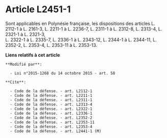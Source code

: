 # Article L2451-1

Sont applicables en Polynésie française, les dispositions des articles L. 2112-1 à L. 2161-3, L. 2211-1 à L. 2236-7, L.
2311-1 à L. 2312-8, L. 2313-4, L. 2321-1 à L. 2321-3,  
L. 2322-1 à L. 2335-7, L. 2336-1 à L. 2343-12, 
L. 2344-1 à L. 2344-11, 
L. 2352-2, L. 2353-4, L. 2353-11 à L. 2353-13.

**Liens relatifs à cet article**

	**Modifié par**:

	  - Loi n°2015-1268 du 14 octobre 2015 - art. 58

	**Cite**:

	  - Code de la défense. - art. L2112-1
	  - Code de la défense. - art. L2211-1
	  - Code de la défense. - art. L2311-1
	  - Code de la défense. - art. L2313-4
	  - Code de la défense. - art. L2322-1
	  - Code de la défense. - art. L2336-1
	  - Code de la défense. - art. L2352-2
	  - Code de la défense. - art. L2353-11
	  - Code de la défense. - art. L2353-4
	  - Code de la défense. - art. L2441-1 (M)
